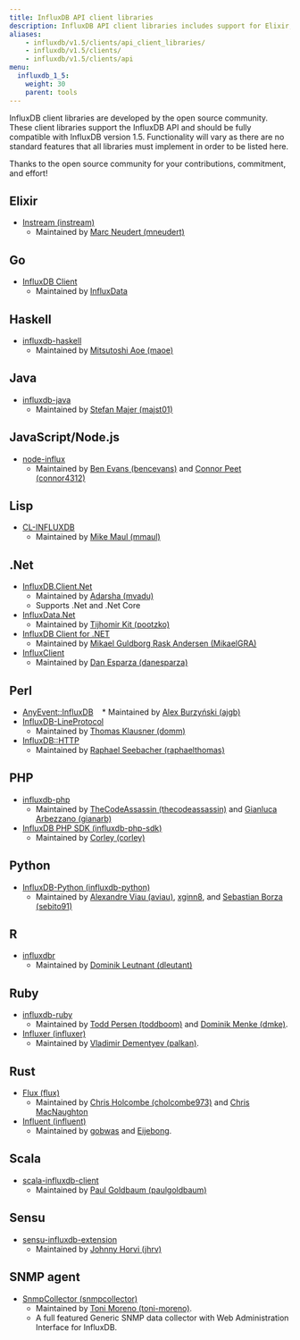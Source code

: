 ```yaml
---
title: InfluxDB API client libraries
description: InfluxDB API client libraries includes support for Elixir, Go, Haskell, Java, JavaScript/Node.js, Lisp, .Net, Perl, PHP, Python, R, Ruby, Rust, Scala, Sensu, and the SNMP agent.
aliases:
    - influxdb/v1.5/clients/api_client_libraries/
    - influxdb/v1.5/clients/
    - influxdb/v1.5/clients/api
menu:
  influxdb_1_5:
    weight: 30
    parent: tools
---
```


InfluxDB client libraries are developed by the open source community. These client libraries support the InfluxDB API and should be fully compatible with InfluxDB version 1.5. Functionality will vary as there are no standard features that all libraries must implement in order to be listed here.

Thanks to the open source community for your contributions, commitment, and effort!

## Elixir
- [Instream (instream)](https://github.com/mneudert/instream)
    * Maintained by [Marc Neudert (mneudert)](https://github.com/mneudert)

## Go
- [InfluxDB Client](https://github.com/influxdb/influxdb/blob/master/client/README.md)
    * Maintained by [InfluxData](https://github.com/influxdata)

## Haskell
- [influxdb-haskell](https://github.com/maoe/influxdb-haskell)
    * Maintained by [Mitsutoshi Aoe (maoe)](https://github.com/maoe)

## Java
- [influxdb-java](https://github.com/influxdb/influxdb-java)
    * Maintained by [Stefan Majer (majst01)](https://github.com/majst01)

## JavaScript/Node.js
- [node-influx](https://github.com/node-influx/node-influx)
    * Maintained by [Ben Evans (bencevans)](https://github.com/bencevans) and [Connor Peet (connor4312)](https://github.com/connor4312)

## Lisp
- [CL-INFLUXDB](https://github.com/mmaul/cl-influxdb)
    * Maintained by [Mike Maul (mmaul)](https://github.com/mmaul)

## .Net
- [InfluxDB.Client.Net](https://github.com/AdysTech/InfluxDB.Client.Net)
    * Maintained by [Adarsha (mvadu)](https://github.com/mvadu)
    * Supports .Net and .Net Core
- [InfluxData.Net](https://github.com/pootzko/InfluxData.Net)
    * Maintained by [Tijhomir Kit (pootzko)](https://github.com/pootzko)
- [InfluxDB Client for .NET](https://github.com/MikaelGRA/InfluxDB.Client)
    * Maintained by [Mikael Guldborg Rask Andersen (MikaelGRA)](https://github.com/MikaelGRA)
- [InfluxClient](https://github.com/danesparza/InfluxClient)
    * Maintained by [Dan Esparza (danesparza)](https://github.com/danesparza)

## Perl
- [AnyEvent::InfluxDB](https://github.com/ajgb/anyevent-influxdb)
    * Maintained by [Alex Burzyński (ajgb)](https://github.com/ajgb)
- [InfluxDB-LineProtocol](http://search.cpan.org/~domm/InfluxDB-LineProtocol/)
    * Maintained by [Thomas Klausner (domm)](https://domm.plix.at/)
- [InfluxDB::HTTP](https://github.com/raphaelthomas/InfluxDB-HTTP)
    * Maintained by [Raphael Seebacher (raphaelthomas)](https://github.com/raphaelthomas)

## PHP
- [influxdb-php](https://github.com/influxdb/influxdb-php)
    * Maintained by [TheCodeAssassin (thecodeassassin)](https://github.com/thecodeassassin) and [Gianluca Arbezzano (gianarb)](https://github.com/gianarb)
- [InfluxDB PHP SDK (influxdb-php-sdk)](https://github.com/corley/influxdb-php-sdk)
    * Maintained by [Corley (corley)](https://github.com/corley)

## Python
- [InfluxDB-Python (influxdb-python)](https://github.com/influxdb/influxdb-python)
    * Maintained by [Alexandre Viau (aviau)](https://github.com/aviau), [xginn8](https://github.com/xginn8), and [Sebastian Borza (sebito91)](https://github.com/sebito91)

## R
- [influxdbr](https://cran.r-project.org/web/packages/influxdbr/)
    * Maintained by [Dominik Leutnant (dleutant)](https://github.com/dleutnant)

## Ruby
- [influxdb-ruby](https://github.com/influxdb/influxdb-ruby)
    * Maintained by [Todd Persen (toddboom)](https://github.com/toddboom) and [Dominik Menke (dmke)](https://github.com/dmke).
- [Influxer (influxer)](https://github.com/palkan/influxer)
    * Maintained by [Vladimir Dementyev (palkan)](https://github.com/palkan).

## Rust
- [Flux (flux)](https://crates.io/crates/flux)
    * Maintained by [Chris Holcombe (cholcombe973)](https://crates.io/users/cholcombe973) and [Chris MacNaughton](https://crates.io/users/ChrisMacNaughton)
- [Influent (influent)](https://crates.io/crates/influent)
    * Maintained by [gobwas](https://crates.io/users/gobwas) and [Eijebong](https://crates.io/users/Eijebong). 

## Scala
- [scala-influxdb-client](https://github.com/paulgoldbaum/scala-influxdb-client)
    * Maintained by [Paul Goldbaum (paulgoldbaum)](https://github.com/paulgoldbaum)

## Sensu
- [sensu-influxdb-extension](https://github.com/jhrv/sensu-influxdb-extension)
    * Maintained by [Johnny Horvi (jhrv)](https://github.com/jhrv) 

## SNMP agent
- [SnmpCollector (snmpcollector)](https://github.com/toni-moreno/snmpcollector)
    * Maintained by [Toni Moreno (toni-moreno)](https://github.com/toni-moreno).
    * A full featured Generic SNMP data collector with Web Administration Interface for InfluxDB.
